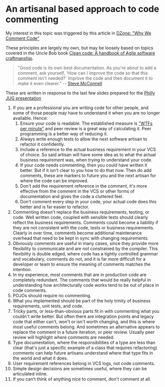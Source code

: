# An artisanal based approach to code commenting

My interest in this topic was triggered by this article in [DZone: "Why We Comment Code"](https://dzone.com/articles/why-we-comment-code-yet-another-code-commenting-ar)

These principles are largely my own, but may be loosely based on topics covered in the Uncle Bob
book [Clean code: A handbook of Agile software craftmanship](https://www.amazon.co.uk/Clean-Code-Handbook-Software-Craftsmanship/dp/0132350882).

 > "Good code is its own best documentation. As you're about to add a comment, ask yourself, 
 'How can I improve the code so that this comment isn't needed?' Improve the code and then document 
 it to make it even clearer." 
 -- [Steve McConnell](http://www.stevemcconnell.com/)

These are written in response to the last few slides prepared for the 
[Philly JUG presentation](https://github.com/alphafoobar/MontyHallProblem/blob/master/PhillyJUG%2020150624_v3.pdf)

1. If you are a professional you are writing code for other people, and some of those people may have
to understand it when you are no longer available. Hence:
    1. Ensure your code is readable. The established measure is ["WTFs per minute"](http://www.osnews.com/story/19266/WTFs_m)
    and peer review is a great way of calculating it. Peer programming is a better way of reducing it.
    2. Always write enough tests to allow the next software artisan to refactor it confidently.
    3. Include a reference to the actual business requirement in your VCS of choice. So said artisan 
    will have some idea as to what the actual business requirement was, when trying to understand your
    code.
    4. If your code needs commenting, then you could have written it better. But if it isn't clear to
    you how to do that now. Then do add comments, these are markers to future you and the next artisan
    for where the code can be improved.
    5. Don't add the requirement reference in the comment, it's more effective from the comment in the
    VCS or other forms of documentation and gives the code a cluttered feel.
    6. Don't comment every step in your code, your actual code does this better and is far easier to
    refactor.
2. Commenting doesn't replace the business requirements, testing, or code. Well written code, coupled
with sensible tests should clearly reflect the business requirements. Comments could become a liability
if they are not consistent with the code, tests or business requirements. Clearly in over time, 
comments become additional maintenance overhead that need to be kept in sync with changing requirements.
3. Obviously comments are useful in many cases, since they provide more flexibility to communicate 
and are not constrained by the compiler. This flexibility is double edged, where code has a tightly controlled
grammar and vocabulary, comments do not, and it is far more difficult for a developer or team to 
ensure the meaning of comments matches the intention.
4. In my experience, most comments that are in production code are completely redundant. The comments
that would be really helpful in understanding how architecturally code works tend to be out of place 
in code comments.
5. POJOs should require no commenting.
6. What you implemented should be part of the holy trinity of business requirements, unit tests, and 
code.
7. Tricky parts, or less-than-obvious parts fit in with commenting what you couldn't write better.
 But often there are integration points and legacy code that either can't, won't or isn't worth changing,
 and this is where most useful comments belong. And sometimes an alternative appears to replace the 
 comment in a future iteration, or peer review. Usually peer review will highlight where comments are
 needed.
8. Type documentation, where the responsibilities of a type are less than clear (that's just a specific 
example of a class that requires refactoring) comments can help future artisans understand where that 
type fits in the world and what it does.
9. User requirement references belong in VCS logs, not code comments.
10. Simple design decisions are sometimes useful, where they can be articulated inline.
11. If you can't think of anything nice to comment, don't comment at all.
 